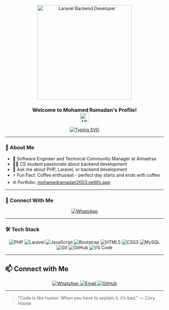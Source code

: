 <p align="center">
  <img src="https://media.giphy.com/media/qgQUggAC3Pfv687qPC/giphy.gif" width="300" alt="Laravel Backend Developer" />
</p>


<h3 align="center">
  Welcome to Mohamed Ramadan's Profile!<br>
  <img src="https://media.giphy.com/media/hvRJCLFzcasrR4ia7z/giphy.gif" width="28" alt="Hi">
</h3>

<!-- Typing SVG with responsive design -->
<div align="center">
  <a href="https://github.com/DenverCoder1/readme-typing-svg">
    <img src="https://readme-typing-svg.herokuapp.com/?lines=Backend%20Laravel%20Developer;Always%20learning%20new%20things&font=Fira%20Code&center=true&width=440&height=45&color=f75c7e&vCenter=true&size=22" alt="Typing SVG">
  </a>
</div>

---

### 👋 About Me

- 🏢 Software Engineer and Technical Community Manager at Almadrsa  
- 👨‍💻 CS student passionate about backend development  
- 💬 Ask me about PHP, Laravel, or backend development  
- ⚡ Fun Fact: Coffee enthusiast - perfect day starts and ends with coffee  
- 🌐 Portfolio: [mohamedramadan2003.netlify.app](https://github.com/mohamedramadan2003)

---

### 📱 Connect With Me

<p align="center">
  <a href="https://wa.me/201064234874" target="_blank">
  <img src="https://img.shields.io/badge/WhatsApp-25D366?style=for-the-badge&logo=whatsapp&logoColor=white" alt="WhatsApp">
</a>

</p>

---

### 🛠 Tech Stack

<p align="center">
  <img src="https://img.shields.io/badge/-PHP-777BB4?style=flat-square&logo=php&logoColor=white" alt="PHP">
  <img src="https://img.shields.io/badge/-Laravel-FF2D20?style=flat-square&logo=laravel&logoColor=white" alt="Laravel">
  <img src="https://img.shields.io/badge/-JavaScript-F7DF1E?style=flat-square&logo=javascript&logoColor=black" alt="JavaScript">
  <img src="https://img.shields.io/badge/-Bootstrap-7952B3?style=flat-square&logo=bootstrap&logoColor=white" alt="Bootstrap">
  <img src="https://img.shields.io/badge/-HTML5-E34F26?style=flat-square&logo=html5&logoColor=white" alt="HTML5">
  <img src="https://img.shields.io/badge/-CSS3-1572B6?style=flat-square&logo=css3&logoColor=white" alt="CSS3">
  <img src="https://img.shields.io/badge/-MySQL-4479A1?style=flat-square&logo=mysql&logoColor=white" alt="MySQL">
  <img src="https://img.shields.io/badge/-Git-F05032?style=flat-square&logo=git&logoColor=white" alt="Git">
  <img src="https://img.shields.io/badge/-GitHub-181717?style=flat-square&logo=github&logoColor=white" alt="GitHub">
  <img src="https://img.shields.io/badge/-VS%20Code-007ACC?style=flat-square&logo=visual-studio-code&logoColor=white" alt="VS Code">
</p>

---

## 📫 Connect with Me

<p align="center">
 <a href="https://wa.me/201064234874" target="_blank">
  <img src="https://img.shields.io/badge/WhatsApp-25D366?style=for-the-badge&logo=whatsapp&logoColor=white" alt="WhatsApp">
</a>
  <a href="mailto:mohamed.ramadan2003@gmail.com">
    <img src="https://img.shields.io/badge/Gmail-D14836?style=for-the-badge&logo=gmail&logoColor=white" alt="Email" />
  </a>
  <a href="https://github.com/mohamedramadan2003">
    <img src="https://img.shields.io/badge/GitHub-181717?style=for-the-badge&logo=github&logoColor=white" alt="GitHub" />
  </a>
</p>

---

> "Code is like humor. When you have to explain it, it’s bad." — Cory House

